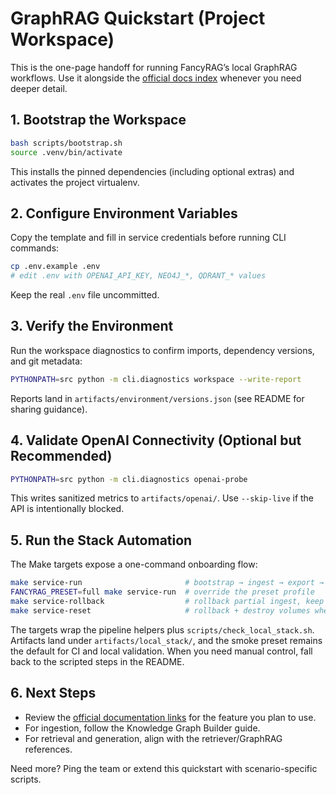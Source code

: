 # GraphRAG Quickstart (Project Workspace)

This is the one-page handoff for running FancyRAG’s local GraphRAG workflows. Use it alongside the [official docs index](./OFFICIAL_LINKS.md) whenever you need deeper detail.

## 1. Bootstrap the Workspace
```bash
bash scripts/bootstrap.sh
source .venv/bin/activate
```
This installs the pinned dependencies (including optional extras) and activates the project virtualenv.

## 2. Configure Environment Variables
Copy the template and fill in service credentials before running CLI commands:
```bash
cp .env.example .env
# edit .env with OPENAI_API_KEY, NEO4J_*, QDRANT_* values
```
Keep the real `.env` file uncommitted.

## 3. Verify the Environment
Run the workspace diagnostics to confirm imports, dependency versions, and git metadata:
```bash
PYTHONPATH=src python -m cli.diagnostics workspace --write-report
```
Reports land in `artifacts/environment/versions.json` (see README for sharing guidance).

## 4. Validate OpenAI Connectivity (Optional but Recommended)
```bash
PYTHONPATH=src python -m cli.diagnostics openai-probe
```
This writes sanitized metrics to `artifacts/openai/`. Use `--skip-live` if the API is intentionally blocked.

## 5. Run the Stack Automation
The Make targets expose a one-command onboarding flow:

```bash
make service-run                       # bootstrap → ingest → export → eval → teardown
FANCYRAG_PRESET=full make service-run  # override the preset profile
make service-rollback                  # rollback partial ingest, keep volumes
make service-reset                     # rollback + destroy volumes when you need a clean slate
```

The targets wrap the pipeline helpers plus `scripts/check_local_stack.sh`. Artifacts land under `artifacts/local_stack/`, and the smoke preset remains the default for CI and local validation. When you need manual control, fall back to the scripted steps in the README.

## 6. Next Steps
- Review the [official documentation links](./OFFICIAL_LINKS.md) for the feature you plan to use.
- For ingestion, follow the Knowledge Graph Builder guide.
- For retrieval and generation, align with the retriever/GraphRAG references.

Need more? Ping the team or extend this quickstart with scenario-specific scripts.
